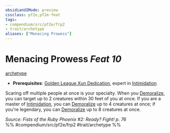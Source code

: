```yaml
---
obsidianUIMode: preview
cssclass: pf2e,pf2e-feat
tags:
- compendium/src/pf2e/frp2
- trait/archetype
aliases: ["Menacing Prowess"]
---
```

# Menacing Prowess  *Feat 10*  
[archetype](/rules/traits/archetype.md)  

- **Prerequisites**: [Golden League Xun Dedication](/compendium/feats/golden-league-xun-dedication-frp2.md), expert in [Intimidation](/compendium/skills.md#Intimidation)

Scaring off multiple people at once is your specialty. When you [Demoralize](/rules/actions/demoralize.md), you can target up to 2 creatures within 30 feet of you at once. If you are a master of [Intimidation](/compendium/skills.md#Intimidation), you can [Demoralize](/rules/actions/demoralize.md) up to 4 creatures at once; if you're legendary, you can [Demoralize](/rules/actions/demoralize.md) up to 8 creatures at once.

*Source: Fists of the Ruby Phoenix #2: Ready? Fight! p. 76*  
%% #compendium/src/pf2e/frp2 #trait/archetype %%